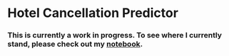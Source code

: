 # Hotel Cancellation Predictor

### This is currently a work in progress. To see where I currently stand, please check out my [notebook](./Hotel_Cancellation_Notebook.ipynb).
